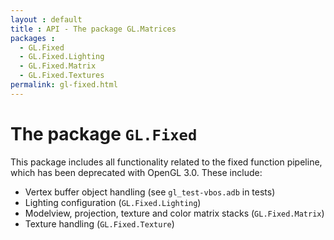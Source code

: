 ```yaml
---
layout : default
title : API - The package GL.Matrices
packages :
  - GL.Fixed
  - GL.Fixed.Lighting
  - GL.Fixed.Matrix
  - GL.Fixed.Textures
permalink: gl-fixed.html
---
```


# The package `GL.Fixed`

This package includes all functionality related to the fixed function pipeline,
which has been deprecated with OpenGL 3.0. These include:

 * Vertex buffer object handling (see `gl_test-vbos.adb` in tests)
 * Lighting configuration (`GL.Fixed.Lighting`)
 * Modelview, projection, texture and color matrix stacks (`GL.Fixed.Matrix`)
 * Texture handling (`GL.Fixed.Texture`)

